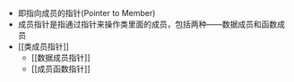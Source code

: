 - 即指向成员的指针(Pointer to Member)
- 成员指针是指通过指针来操作类里面的成员，包括两种——数据成员和函数成员
- [[类成员指针]]
	- [[数据成员指针]]
	- [[成员函数指针]]